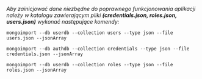 _Aby zainicjować dane niezbędne do poprawnego funkcjonowania aplikacji
należy w katalogu zawierającym pliki **(credentials.json, roles.json, users.json)** wykonać następujące komendy:_

`mongoimport --db userdb --collection users --type json --file users.json --jsonArray`

`mongoimport --db authdb --collection credentials --type json --file credentials.json --jsonArray`

`mongoimport --db userdb --collection roles --type json --file roles.json --jsonArray`
